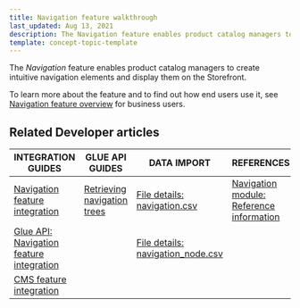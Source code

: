 ```yaml
---
title: Navigation feature walkthrough
last_updated: Aug 13, 2021
description: The Navigation feature enables product catalog managers to create intuitive navigation elements and display them on the Storefront
template: concept-topic-template
---
```


The _Navigation_ feature enables product catalog managers to create intuitive navigation elements and display them on the Storefront.


To learn more about the feature and to find out how end users use it, see [Navigation feature overview](/docs/scos/user/features/{{page.version}}/navigation-feature-overview.html) for business users.


## Related Developer articles

| INTEGRATION GUIDES | GLUE API GUIDES | DATA IMPORT | REFERENCES |
|---|---|---|---|
| [Navigation feature integration](/docs/scos/dev/migration-and-integration/{{page.version}}/feature-integration-guides/navigation-feature-integration.html) | [Retrieving navigation trees](/docs/scos/dev/glue-api-guides/{{page.version}}/retrieving-navigation-trees.html) | [File details: navigation.csv](/docs/scos/dev/developer-guides/{{page.version}}/development-guide/data-import/data-import-categories/navigation-setup/file-details-navigation.csv.html) | [Navigation module: Reference information](/docs/scos/dev/feature-walkthroughs/{{page.version}}/navigation-feature-walkthrough/navigation-module-reference-information.html) |
| [Glue API: Navigation feature integration](/docs/scos/dev/migration-and-integration/{{page.version}}/feature-integration-guides/glue-api/glue-api-navigation-feature-integration.html) |  | [File details: navigation_node.csv](/docs/scos/dev/developer-guides/{{page.version}}/development-guide/data-import/data-import-categories/navigation-setup/file-details-navigation-node.csv.html) | |
| [CMS feature integration](/docs/scos/dev/migration-and-integration/{{page.version}}/feature-integration-guides/cms-feature-integration.html) |  |  |  |
